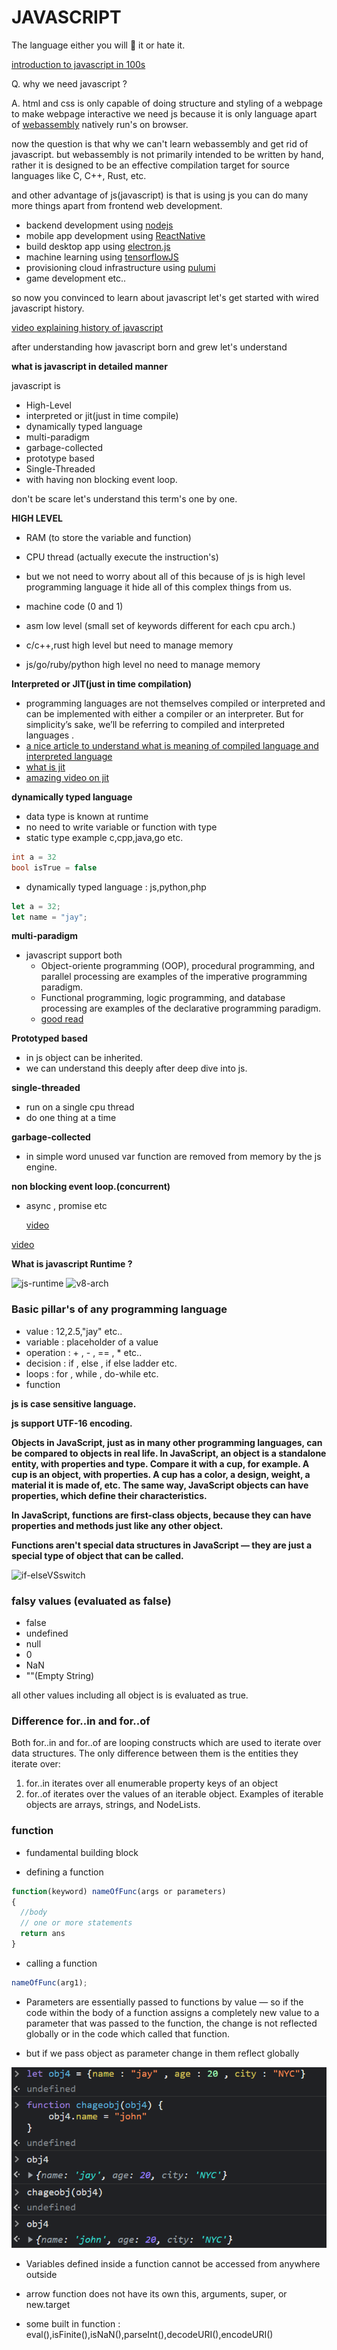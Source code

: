 # JAVASCRIPT

The language either you will 💖 it or hate it.

[introduction to javascript in 100s](https://www.youtube.com/watch?v=DHjqpvDnNGE)

Q. why we need javascript ?

A. html and css is only capable of doing structure and styling of a webpage to make webpage interactive we need js because it is only language apart of [webassembly](https://developer.mozilla.org/en-US/docs/WebAssembly/Concepts#:~:text=WebAssembly%20is%20a%20new%20type,C%2B%2B%2C%20Rust%2C%20etc.) natively run's on browser.

now the question is that why we can't learn webassembly and get rid of javascript. but webassembly is not primarily intended to be written by hand, rather it is designed to be an effective compilation target for source languages like C, C++, Rust, etc.

and other advantage of js(javascript) is that is using js you can do many more things apart from frontend web development.

- backend development using [nodejs](http://nodejs.org/)
- mobile app development using [ReactNative](https://reactnative.dev/)
- build desktop app using [electron.js](https://www.electronjs.org/)
- machine learning using [tensorflowJS](https://www.tensorflow.org/js)
- provisioning cloud infrastructure using [pulumi](https://www.pulumi.com/docs/intro/languages/javascript/)
- game development
  etc..

so now you convinced to learn about javascript let's get started with wired javascript history.

[video explaining history of javascript](https://www.youtube.com/watch?v=Sh6lK57Cuk4)

after understanding how javascript born and grew let's understand

**what is javascript in detailed manner**

javascript is

- High-Level
- interpreted or jit(just in time compile)
- dynamically typed language
- multi-paradigm
- garbage-collected
- prototype based
- Single-Threaded
- with having non blocking event loop.

don't be scare let's understand this term's one by one.

**HIGH LEVEL**

- RAM (to store the variable and function)
- CPU thread (actually execute the instruction's)
- but we not need to worry about all of this because of js is high level programming language it hide all of this complex things from us.

- machine code (0 and 1)
- asm low level (small set of keywords different for each cpu arch.)
- c/c++,rust high level but need to manage memory
- js/go/ruby/python high level no need to manage memory

**Interpreted or JIT(just in time compilation)**

- programming languages are not themselves compiled or interpreted and can be implemented with either a compiler or an interpreter. But for simplicity’s sake, we’ll be referring to compiled and interpreted languages .
- [a nice article to understand what is meaning of compiled language and interpreted language](https://www.educative.io/blog/compiled-vs-interpreted-language)
- [what is jit](https://hacks.mozilla.org/2017/02/a-crash-course-in-just-in-time-jit-compilers/)
- [amazing video on jit](https://www.youtube.com/watch?v=d7KHAVaX_Rs&t=134s)

**dynamically typed language**

- data type is known at runtime
- no need to write variable or function with type
- static type example c,cpp,java,go etc.

```c
int a = 32
bool isTrue = false
```

- dynamically typed language : js,python,php

```js
let a = 32;
let name = "jay";
```

**multi-paradigm**

- javascript support both
  - Object-oriente programming (OOP), procedural programming, and parallel processing are examples of the imperative programming paradigm.
  - Functional programming, logic programming, and database processing are examples of the declarative programming paradigm.
  - [good read](https://javascript.plainenglish.io/what-are-javascript-programming-paradigms-3ef0f576dfdb)

**Prototyped based**

- in js object can be inherited.
- we can understand this deeply after deep dive into js.

**single-threaded**

- run on a single cpu thread
- do one thing at a time

**garbage-collected**

- in simple word unused var function are removed from memory by the js engine.

**non blocking event loop.(concurrent)**

- async , promise etc

  [video](https://www.youtube.com/watch?v=8aGhZQkoFbQ&t=8s)

[video](https://www.youtube.com/watch?v=FSs_JYwnAdI)

**What is javascript Runtime ?**

![js-runtime](./images/javascript-runtime-environment.png)
![v8-arch](./images/v8-engine-arch.webp)

### Basic pillar's of any programming language

- value : 12,2.5,"jay" etc..
- variable : placeholder of a value
- operation : + , - , == , \* etc..
- decision : if , else , if else ladder etc.
- loops : for , while , do-while etc.
- function

**js is case sensitive language.**

**js support UTF-16 encoding.**

**Objects in JavaScript, just as in many other programming languages, can be compared to objects in real life. In JavaScript, an object is a standalone entity, with properties and type. Compare it with a cup, for example. A cup is an object, with properties. A cup has a color, a design, weight, a material it is made of, etc. The same way, JavaScript objects can have properties, which define their characteristics.**

**In JavaScript, functions are first-class objects, because they can have properties and methods just like any other object.**

**Functions aren't special data structures in JavaScript — they are just a special type of object that can be called.**

![if-elseVSswitch](images/if-elseVSswitch.png)

### **falsy values (evaluated as false)**

- false
- undefined
- null
- 0
- NaN
- ""(Empty String)

all other values including all object is is evaluated as true.

### **Difference for..in and for..of**

Both for..in and for..of are looping constructs which are used to iterate over data structures. The only difference between them is the entities they iterate over:

1. for..in iterates over all enumerable property keys of an object
2. for..of iterates over the values of an iterable object. Examples of iterable objects are arrays, strings, and NodeLists.

### function

- fundamental building block

- defining a function

```javascript
function(keyword) nameOfFunc(args or parameters)
{
  //body
  // one or more statements
  return ans
}
```

- calling a function

```javascript
nameOfFunc(arg1);
```

- Parameters are essentially passed to functions by value — so if the code within the body of a function assigns a completely new value to a parameter that was passed to the function, the change is not reflected globally or in the code which called that function.

- but if we pass object as parameter change in them reflect globally

![obj](./images/changeobj.png)

- Variables defined inside a function cannot be accessed from anywhere outside

- arrow function  does not have its own this, arguments, super, or new.target

- some built in function : eval(),isFinite(),isNaN(),parseInt(),decodeURI(),encodeURI()